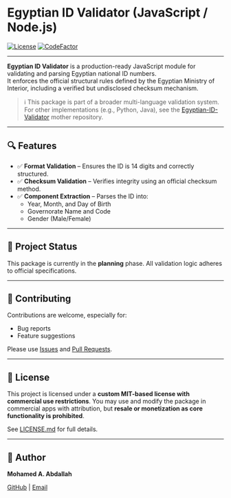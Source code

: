# Egyptian ID Validator (JavaScript / Node.js)

[![License](https://img.shields.io/badge/license-MIT--Custom-blue)](LICENSE.md)
[![CodeFactor](https://www.codefactor.io/repository/github/mohamedaabdallah/egyptian-id-validator-npm/badge)](https://www.codefactor.io/repository/github/mohamedaabdallah/egyptian-id-validator-npm)

---

**Egyptian ID Validator** is a production-ready JavaScript module for validating and parsing Egyptian national ID numbers.  
It enforces the official structural rules defined by the Egyptian Ministry of Interior, including a verified but undisclosed checksum mechanism.

> ℹ️ This package is part of a broader multi-language validation system.  
> For other implementations (e.g., Python, Java), see the [Egyptian-ID-Validator](https://github.com/MohamedAAbdallah/Egyptian-ID-Validator) mother repository.

---

## 🔍 Features

- ✅ **Format Validation** – Ensures the ID is 14 digits and correctly structured.
- ✅ **Checksum Validation** – Verifies integrity using an official checksum method.
- ✅ **Component Extraction** – Parses the ID into:
  - Year, Month, and Day of Birth
  - Governorate Name and Code
  - Gender (Male/Female)

---

## 📁 Project Status

This package is currently in the **planning** phase.
All validation logic adheres to official specifications.

---

## 🤝 Contributing

Contributions are welcome, especially for:

- Bug reports
- Feature suggestions

Please use [Issues](https://github.com/MohamedAAbdallah/Egyptian-ID-Validator-Npm/issues) and [Pull Requests](https://github.com/MohamedAAbdallah/Egyptian-ID-Validator-Npm/pulls).

---

## 📄 License

This project is licensed under a **custom MIT-based license with commercial use restrictions**.
You may use and modify the package in commercial apps with attribution, but **resale or monetization as core functionality is prohibited**.

See [LICENSE.md](LICENSE.md) for full details.

---

## 👤 Author

**Mohamed A. Abdallah**

[GitHub](https://github.com/MohamedAAbdallah) | [Email](mailto:eng.mohamed.a.abdallah@gmail.com)
